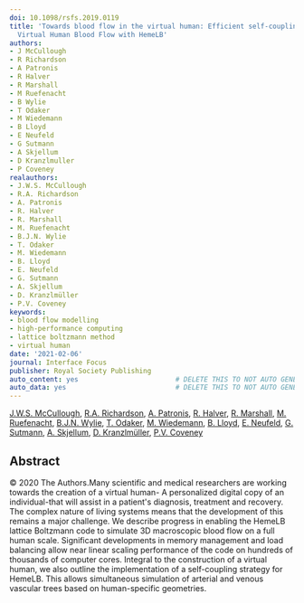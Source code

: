 ```yaml
---
doi: 10.1098/rsfs.2019.0119
title: 'Towards blood flow in the virtual human: Efficient self-coupling of HemeLB:
  Virtual Human Blood Flow with HemeLB'
authors:
- J McCullough
- R Richardson
- A Patronis
- R Halver
- R Marshall
- M Ruefenacht
- B Wylie
- T Odaker
- M Wiedemann
- B Lloyd
- E Neufeld
- G Sutmann
- A Skjellum
- D Kranzlmuller
- P Coveney
realauthors:
- J.W.S. McCullough
- R.A. Richardson
- A. Patronis
- R. Halver
- R. Marshall
- M. Ruefenacht
- B.J.N. Wylie
- T. Odaker
- M. Wiedemann
- B. Lloyd
- E. Neufeld
- G. Sutmann
- A. Skjellum
- D. Kranzlmüller
- P.V. Coveney
keywords:
- blood flow modelling
- high-performance computing
- lattice boltzmann method
- virtual human
date: '2021-02-06'
journal: Interface Focus
publisher: Royal Society Publishing
auto_content: yes                        # DELETE THIS TO NOT AUTO GENERATE CONTENT
auto_data: yes                           # DELETE THIS TO NOT AUTO GENERATE METADATA
---
```

[J.W.S. McCullough](https://www.scopus.com/authid/detail.uri?authorId=57192239242), [R.A. Richardson](https://www.scopus.com/authid/detail.uri?authorId=56493993600), [A. Patronis](https://www.scopus.com/authid/detail.uri?authorId=55855397100), [R. Halver](https://www.scopus.com/authid/detail.uri?authorId=55988894500), [R. Marshall](https://www.scopus.com/authid/detail.uri?authorId=57213377625), [M. Ruefenacht](https://www.scopus.com/authid/detail.uri?authorId=57191978335), [B.J.N. Wylie](https://www.scopus.com/authid/detail.uri?authorId=55672993700), [T. Odaker](https://www.scopus.com/authid/detail.uri?authorId=57188704367), [M. Wiedemann](https://www.scopus.com/authid/detail.uri?authorId=57136538300), [B. Lloyd](https://www.scopus.com/authid/detail.uri?authorId=18037849500), [E. Neufeld](https://www.scopus.com/authid/detail.uri?authorId=35243137100), [G. Sutmann](https://www.scopus.com/authid/detail.uri?authorId=6701490227), [A. Skjellum](https://www.scopus.com/authid/detail.uri?authorId=6603727002), [D. Kranzlmüller](https://www.scopus.com/authid/detail.uri?authorId=26643233300), [P.V. Coveney](https://www.scopus.com/authid/detail.uri?authorId=7005747590)

## Abstract
© 2020 The Authors.Many scientific and medical researchers are working towards the creation of a virtual human- A personalized digital copy of an individual-that will assist in a patient's diagnosis, treatment and recovery. The complex nature of living systems means that the development of this remains a major challenge. We describe progress in enabling the HemeLB lattice Boltzmann code to simulate 3D macroscopic blood flow on a full human scale. Significant developments in memory management and load balancing allow near linear scaling performance of the code on hundreds of thousands of computer cores. Integral to the construction of a virtual human, we also outline the implementation of a self-coupling strategy for HemeLB. This allows simultaneous simulation of arterial and venous vascular trees based on human-specific geometries.
